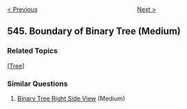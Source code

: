 <!--|This file generated by command(leetcode description); DO NOT EDIT.    |-->
<!--+----------------------------------------------------------------------+-->
<!--|@author    openset <openset.wang@gmail.com>                           |-->
<!--|@link      https://github.com/openset                                 |-->
<!--|@home      https://github.com/openset/leetcode                        |-->
<!--+----------------------------------------------------------------------+-->

[< Previous](https://github.com/openset/leetcode/tree/master/problems/output-contest-matches "Output Contest Matches")
　　　　　　　　　　　　　　　　
[Next >](https://github.com/openset/leetcode/tree/master/problems/remove-boxes "Remove Boxes")

## 545. Boundary of Binary Tree (Medium)



### Related Topics
  [[Tree](https://github.com/openset/leetcode/tree/master/tag/tree/README.md)]

### Similar Questions
  1. [Binary Tree Right Side View](https://github.com/openset/leetcode/tree/master/problems/binary-tree-right-side-view) (Medium)

